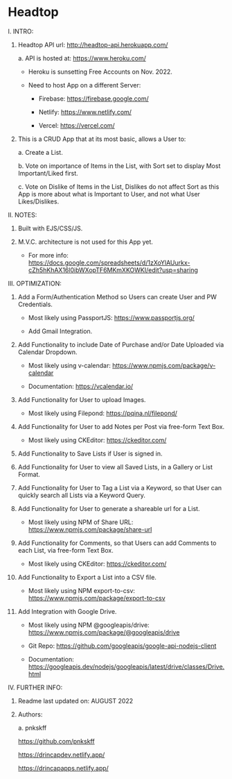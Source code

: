 # Headtop

I. INTRO:

  1. Headtop API url: http://headtop-api.herokuapp.com/
  
     a. API is hosted at: https://www.heroku.com/
     
        - Heroku is sunsetting Free Accounts on Nov. 2022.
     
        - Need to host App on a different Server: 
     
          * Firebase: https://firebase.google.com/
     
          * Netlify: https://www.netlify.com/
     
          * Vercel: https://vercel.com/

  2. This is a CRUD App that at its most basic, allows a User to:

     a. Create a List.

     b. Vote on importance of Items in the List, with Sort set to display Most Important/Liked first.

     c. Vote on Dislike of Items in the List, Dislikes do not affect Sort as this App is more about what is Important to User, and not what User Likes/Dislikes.

II. NOTES:

  1. Built with EJS/CSS/JS.
  
  2. M.V.C. architecture is not used for this App yet.
  
     - For more info: https://docs.google.com/spreadsheets/d/1zXoYlAUurkx-cZh5hKhAX16l0ibWXopTF6MKmXKOWKI/edit?usp=sharing

III. OPTIMIZATION:

  1. Add a Form/Authentication Method so Users can create User and PW Credentials.
  
     - Most likely using PassportJS: https://www.passportjs.org/
  
     - Add Gmail Integration.
  
  2. Add Functionality to include Date of Purchase and/or Date Uploaded via Calendar Dropdown.
  
     - Most likely using v-calendar: https://www.npmjs.com/package/v-calendar
  
     - Documentation: https://vcalendar.io/
  
  3. Add Functionality for User to upload Images.
  
     - Most likely using Filepond: https://pqina.nl/filepond/
  
  4. Add Functionality for User to add Notes per Post via free-form Text Box.
  
     - Most likely using CKEditor: https://ckeditor.com/
  
  5. Add Functionality to Save Lists if User is signed in.
  
  6. Add Functionality for User to view all Saved Lists, in a Gallery or List Format.
  
  7. Add Functionality for User to Tag a List via a Keyword, so that User can quickly search all Lists via a Keyword Query.
  
  8. Add Functionality for User to generate a shareable url for a List.
  
     - Most likely using NPM of Share URL: https://www.npmjs.com/package/share-url
  
  9. Add Functionality for Comments, so that Users can add Comments to each List, via free-form Text Box.
  
     - Most likely using CKEditor: https://ckeditor.com/
  
  10. Add Functionality to Export a List into a CSV file.
  
       - Most likely using NPM export-to-csv: https://www.npmjs.com/package/export-to-csv
  
  11. Add Integration with Google Drive.
  
      - Most likely using NPM @googleapis/drive: https://www.npmjs.com/package/@googleapis/drive
  
      - Git Repo: https://github.com/googleapis/google-api-nodejs-client
  
      - Documentation: https://googleapis.dev/nodejs/googleapis/latest/drive/classes/Drive.html

IV. FURTHER INFO:

  1. Readme last updated on: AUGUST 2022

  2. Authors:

     a. pnkskff

     https://github.com/pnkskff

     https://drincapdev.netlify.app/

     https://drincapapps.netlify.app/
